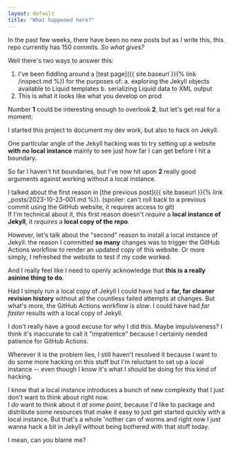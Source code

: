 ```yaml
---
layout: default
title: "What happened here?"
---
```


In the past few weeks, there have been no new posts but as I write this, this repo currently has 150 commits.  *So what gives?*

Well there's two ways to answer this:

1. I've been fiddling around a [test page]({{ site.baseurl }}{% link /inspect.md %}) for the purposes of:
   a. exploring the Jekyll objects available to Liquid templates
   b. serializing Liquid data to XML output
2. This is what it looks like what you develop on prod

Number **1** could be interesting enough to overlook **2**, but let's get real for a moment:

I started this project to document my dev work, but also to hack on Jekyll.

One particular angle of the Jekyll hacking was to try setting up a website **with no local instance** mainly to see 
just how far I can get before I hit a boundary.

So far I haven't hit boundaries, but I've now hit upon **2** really good arguments against working without a local instance.

I talked about the first reason in [the previous post]({{ site.baseurl }}{% link _posts/2023-10-23-001.md %}).
(spoiler: can't roll back to a previous commit using the GitHub website, it requires access to git)  
If I'm technical about it, this first reason doesn't *require* a **local instance of Jekyll**, it *requires* a **local copy of the repo**.

However, let's talk about the "second" reason to install a local instance of Jekyll:  the reason I committed **so many** changes
was to trigger the GitHub Actions workflow to render an updated copy of this website.  Or more simply, I refreshed the website
to test if my code worked.

And I really feel like I need to openly acknowledge that **this is a really asinine thing to do**.

Had I simply run a local copy of Jekyll I could have had a **far, far cleaner revision history** without all the countless 
failed attempts at changes.  But what's more, the GitHub Actions workflow is *slow*.  I could have had *far faster* results
with a local copy of Jekyll.

I don't really have a good excuse for why I did this.  Maybe impulsiveness?  I think it's inaccurate to call it "impatientce"
because I certainly needed patience for GitHub Actions.

Wherever it is the problem lies, I still haven't resolved it because I want to do some more hacking on this stuff but I'm reluctant
to set up a local instance -- even though I know it's what I *should* be doing for this kind of hacking.

I know that a local instance introduces a bunch of new complexity that I just don't want to think about right now.  
I *do* want to think about it *at some point*, because I'd like to package and distribute some resources that make it easy to
just get started quickly with a local instance.  But that's a whole 'nother can of worms and right now I just wanna hack a bit
in Jekyll without being bothered with that stuff today.

I mean, can you blame me?
